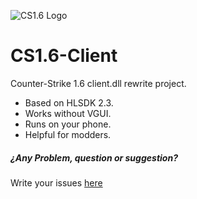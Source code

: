 ![CS1.6 Logo](https://media.toggle.com/000/970/956/a26_6c4_60_60-counter-strike.jpg) 
# CS1.6-Client

Counter-Strike 1.6 client.dll rewrite project.

* Based on HLSDK 2.3. 
* Works without VGUI.
* Runs on your phone.
* Helpful for modders.

##### ¿Any Problem, question or suggestion?
 Write your issues [here](https://github.com/SDLash3D/cs16-client/issues)
